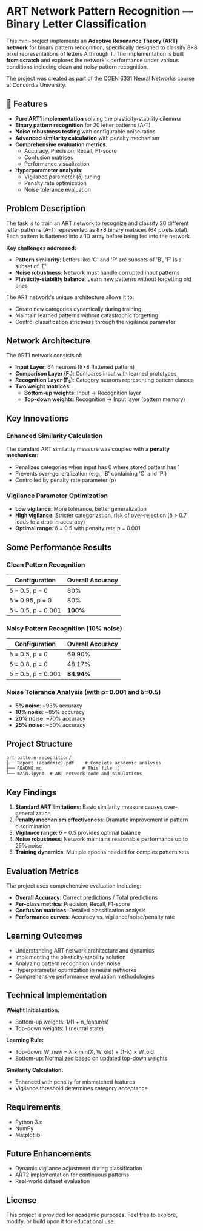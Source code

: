 # ART Network Pattern Recognition — Binary Letter Classification

This mini-project implements an **Adaptive Resonance Theory (ART) network** for binary pattern recognition, specifically designed to classify 8×8 pixel representations of letters A through T. The implementation is built **from scratch** and explores the network's performance under various conditions including clean and noisy pattern recognition.

The project was created as part of the COEN 6331 Neural Networks course at Concordia University.

## 📌 Features

- **Pure ART1 implementation** solving the plasticity-stability dilemma
- **Binary pattern recognition** for 20 letter patterns (A-T)
- **Noise robustness testing** with configurable noise ratios
- **Advanced similarity calculation** with penalty mechanism
- **Comprehensive evaluation metrics**:
  - Accuracy, Precision, Recall, F1-score
  - Confusion matrices
  - Performance visualization
- **Hyperparameter analysis**:
  - Vigilance parameter (δ) tuning
  - Penalty rate optimization
  - Noise tolerance evaluation

## Problem Description

The task is to train an ART network to recognize and classify 20 different letter patterns (A-T) represented as 8×8 binary matrices (64 pixels total). Each pattern is flattened into a 1D array before being fed into the network.

**Key challenges addressed:**
- **Pattern similarity**: Letters like 'C' and 'P' are subsets of 'B', 'F' is a subset of 'E'
- **Noise robustness**: Network must handle corrupted input patterns
- **Plasticity-stability balance**: Learn new patterns without forgetting old ones

The ART network's unique architecture allows it to:
- Create new categories dynamically during training
- Maintain learned patterns without catastrophic forgetting
- Control classification strictness through the vigilance parameter

## Network Architecture

The ART1 network consists of:
- **Input Layer**: 64 neurons (8×8 flattened pattern)
- **Comparison Layer (F₁)**: Compares input with learned prototypes
- **Recognition Layer (F₂)**: Category neurons representing pattern classes
- **Two weight matrices**:
  - **Bottom-up weights**: Input → Recognition layer
  - **Top-down weights**: Recognition → Input layer (pattern memory)

## Key Innovations

### Enhanced Similarity Calculation
The standard ART similarity measure was coupled with a **penalty mechanism**:
- Penalizes categories when input has 0 where stored pattern has 1
- Prevents over-generalization (e.g., 'B' containing 'C' and 'P')
- Controlled by penalty rate parameter (p)

### Vigilance Parameter Optimization
- **Low vigilance**: More tolerance, better generalization
- **High vigilance**: Stricter categorization, risk of over-rejection (δ > 0.7 leads to a drop in accuracy)
- **Optimal range**: δ = 0.5 with penalty rate p = 0.001

## Some Performance Results

### Clean Pattern Recognition
| Configuration | Overall Accuracy |
|---------------|-----------------|
| δ = 0.5, p = 0 | 80% |
| δ = 0.95, p = 0 | 80% |
| δ = 0.5, p = 0.001 | **100%** |

### Noisy Pattern Recognition (10% noise)
| Configuration | Overall Accuracy |
|---------------|-----------------|
| δ = 0.5, p = 0 | 69.90% |
| δ = 0.8, p = 0 | 48.17% |
| δ = 0.5, p = 0.001 | **84.94%** |

### Noise Tolerance Analysis (with p=0.001 and δ=0.5)
- **5% noise**: ~93% accuracy
- **10% noise**: ~85% accuracy  
- **20% noise**: ~70% accuracy
- **25% noise**: ~50% accuracy

## Project Structure

```
art-pattern-recognition/
├── Report (academic).pdf    # Complete academic analysis
├── README.md               # This file :)
└── main.ipynb  # ART network code and simulations
```

## Key Findings

1. **Standard ART limitations**: Basic similarity measure causes over-generalization
2. **Penalty mechanism effectiveness**: Dramatic improvement in pattern discrimination
3. **Vigilance range**: δ = 0.5 provides optimal balance
4. **Noise robustness**: Network maintains reasonable performance up to 25% noise
5. **Training dynamics**: Multiple epochs needed for complex pattern sets

## Evaluation Metrics

The project uses comprehensive evaluation including:
- **Overall Accuracy**: Correct predictions / Total predictions
- **Per-class metrics**: Precision, Recall, F1-score
- **Confusion matrices**: Detailed classification analysis
- **Performance curves**: Accuracy vs. vigilance/noise/penalty rate

## Learning Outcomes

- Understanding ART network architecture and dynamics
- Implementing the plasticity-stability solution
- Analyzing pattern recognition under noise
- Hyperparameter optimization in neural networks
- Comprehensive performance evaluation methodologies

## Technical Implementation

**Weight Initialization:**
- Bottom-up weights: 1/(1 + n_features)
- Top-down weights: 1 (neutral state)

**Learning Rule:**
- Top-down: W_new = λ × min(X, W_old) + (1-λ) × W_old
- Bottom-up: Normalized based on updated top-down weights

**Similarity Calculation:**
- Enhanced with penalty for mismatched features
- Vigilance threshold determines category acceptance

## Requirements

- Python 3.x
- NumPy
- Matplotlib

## Future Enhancements

- Dynamic vigilance adjustment during classification
- ART2 implementation for continuous patterns
- Real-world dataset evaluation

## License

This project is provided for academic purposes. Feel free to explore, modify, or build upon it for educational use.
